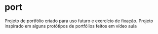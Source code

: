 # port
Projeto de portfólio criado para uso futuro e exercício de fixação. Projeto inspirado em alguns protótipos de portfólios feitos em vídeo aula
